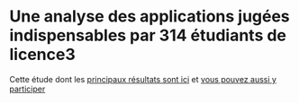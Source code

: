 # Une analyse des applications jugées indispensables par 314 étudiants de licence3
Cette étude dont les [principaux résultats sont ici](https://benaventc.github.io/AppPortfolio/appli.html) et [vous pouvez aussi y participer](https://docs.google.com/forms/d/e/1FAIpQLSeh5uc02KKkSUO7NmpLa9TLYfC13yH5wfCOJd1PBHX2kR2S9Q/viewform?usp=pp_url&entry.1721505672=77&entry.414878661=7&entry.1276340517=twitter+agenda&entry.2042799558=Android&entry.1030914038=Homme&entry.1958111996=51+-+60+ans&entry.1868851485=Master+ou+Equivalent)